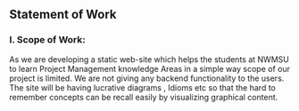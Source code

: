 ##  Statement of Work 
### I.	Scope of Work:
As we are developing a static web-site which helps the students at NWMSU to learn Project Management knowledge Areas in a simple way scope of our project is limited. We are not giving any backend functionality to the users. The site will be having lucrative diagrams , Idioms etc so that the hard to remember concepts can be recall easily by visualizing graphical content. 
